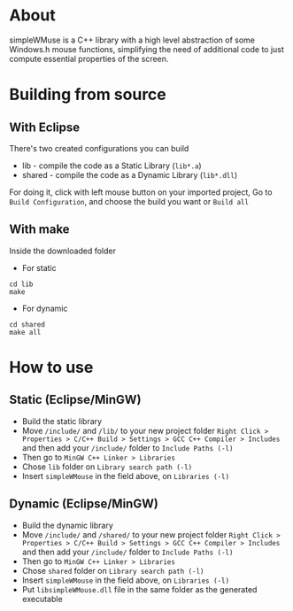 # About

simpleWMuse is a C++ library with a high level abstraction of some Windows.h mouse functions,  simplifying the need of additional code to just compute essential properties of the screen.

# Building from source

## With Eclipse

There's two created configurations you can build

* lib - compile the code as a Static Library (`lib*.a`)
* shared - compile the code as a Dynamic Library (`lib*.dll`)

For doing it, click with left mouse button on your imported project, Go to `Build Configuration`, and choose the build you want or `Build all`

## With make

Inside the downloaded folder

- For static 
```
cd lib
make
```

- For dynamic 
```
cd shared
make all
```

# How to use

## Static (Eclipse/MinGW)
- Build the static library 
- Move `/include/` and `/lib/` to your new project folder
`Right Click > Properties > C/C++ Build > Settings > GCC C++ Compiler > Includes` and then add your `/include/` folder to `Include Paths (-l)`
- Then go to `MinGW C++ Linker > Libraries`
- Chose `lib` folder on `Library search path (-l)`
- Insert `simpleWMouse` in the field above, on `Libraries (-l)`



## Dynamic (Eclipse/MinGW)
- Build the dynamic library
- Move `/include/` and `/shared/` to your new project folder
`Right Click > Properties > C/C++ Build > Settings > GCC C++ Compiler > Includes` and then add your `/include/` folder to `Include Paths (-l)`
- Then go to `MinGW C++ Linker > Libraries`
- Chose `shared` folder on `Library search path (-l)`
- Insert `simpleWMouse` in the field above, on `Libraries (-l)`
- Put `libsimpleWMouse.dll` file in the same folder as the generated executable

